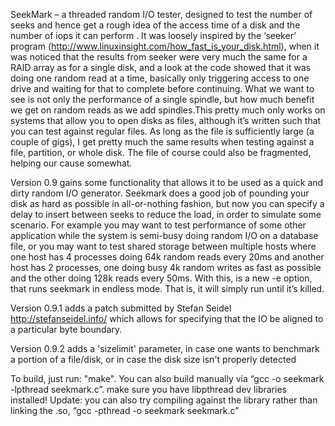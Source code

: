 SeekMark – a threaded random I/O tester, designed to test the number of seeks and hence get a rough idea of the access time of a disk and the number of iops it can perform .  It was loosely inspired by the ‘seeker’ program (http://www.linuxinsight.com/how_fast_is_your_disk.html), when it was noticed that the results from seeker were very much the same for a RAID array as for a single disk, and a look at the code showed that it was doing one random read at a time, basically only triggering access to one drive and waiting for that to complete before continuing. What we want to see is not only the performance of a single spindle, but how much benefit we get on random reads as we add spindles.This pretty much only works on systems that allow you to open disks as files, although it’s written such that you can test against regular files. As long as the file is sufficiently large (a couple of gigs),  I get pretty much the same results when testing against a file, partition, or whole disk. The file of course could also be fragmented, helping our cause somewhat.

Version 0.9 gains some functionality that allows it to be used as a quick and dirty random I/O generator. Seekmark does a good job of pounding your disk as hard as possible in all-or-nothing fashion, but now you can specify a delay to insert between seeks to reduce the load, in order to simulate some scenario. For example you may want to test performance of some other application while the system is semi-busy doing random I/O on a database file, or you may want to test shared storage between multiple hosts where one host has 4 processes doing 64k random reads every 20ms and another host has 2 processes, one doing busy 4k random writes as fast as possible and the other doing 128k reads every 50ms. With this, is a new -e option, that runs seekmark in endless mode. That is, it will simply run until it’s killed.

Version 0.9.1 adds a patch submitted by Stefan Seidel http://stefanseidel.info/ which allows for specifying that the IO be aligned to a particular byte boundary.

Version 0.9.2 adds a 'sizelimit' parameter, in case one wants to benchmark a portion of a file/disk, or in case the disk size isn't properly detected

To build, just run: "make". You can also build manually via “gcc -o seekmark -lpthread seekmark.c”. make sure you have libpthread dev libraries installed!  Update: you can also try compiling against the library rather than linking the .so, “gcc -pthread -o seekmark seekmark.c”
